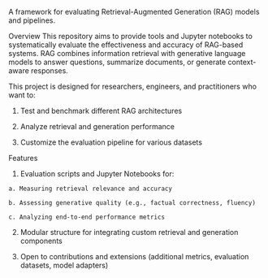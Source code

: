 A framework for evaluating Retrieval-Augmented Generation (RAG) models and pipelines.

Overview
This repository aims to provide tools and Jupyter notebooks to systematically evaluate the effectiveness and accuracy of RAG-based systems. RAG combines information retrieval with generative language models to answer questions, summarize documents, or generate context-aware responses.

This project is designed for researchers, engineers, and practitioners who want to:

  1. Test and benchmark different RAG architectures
  
  2. Analyze retrieval and generation performance
  
  3. Customize the evaluation pipeline for various datasets

Features
  1. Evaluation scripts and Jupyter Notebooks for:
  
    a. Measuring retrieval relevance and accuracy
    
    b. Assessing generative quality (e.g., factual correctness, fluency)
    
    c. Analyzing end-to-end performance metrics
  
  2. Modular structure for integrating custom retrieval and generation components
  
  3. Open to contributions and extensions (additional metrics, evaluation datasets, model adapters)
